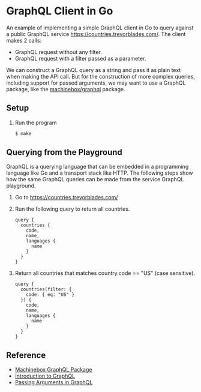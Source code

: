 # GraphQL Client in Go

An example of implementing a simple GraphQL client in Go to query against a public GraphQL service <https://countries.trevorblades.com/>. The client makes 2 calls:

* GraphQL request without any filter.
* GraphQL request with a filter passed as a parameter.

We can construct a GraphQL query as a string and pass it as plain text when making the API call. But for the construction of more complex queries, including support for passed arguments, we may want to use a GraphQL package, like the [machinebox/graphql](https://github.com/machinebox/graphql) package.

## Setup

1. Run the program

   ```bash
   $ make
   ```

## Querying from the Playground

GraphQL is a querying language that can be embedded in a programming language like Go and a transport stack like HTTP. The following steps show how the same GraphQL queries can be made from the service GraphQL playground.

1. Go to <https://countries.trevorblades.com/>
1. Run the following query to return all countries.

   ```
   query {
     countries {
       code,
       name,
       languages {
         name
       }
     }
   }
   ```

1. Return all countries that matches country.code == "US" (case sensitive).

   ```
   query {
	 countries(filter: {
       code: { eq: "US" }
     }) {
       code,
       name,
       languages {
         name
       }
     }
   }
   ```

## Reference

* [Machinebox GraphQL Package](https://github.com/machinebox/graphql)
* [Introduction to GraphQL](https://graphql.org/learn/)
* [Passing Arguments in GraphQL](https://graphql.org/graphql-js/passing-arguments/)
